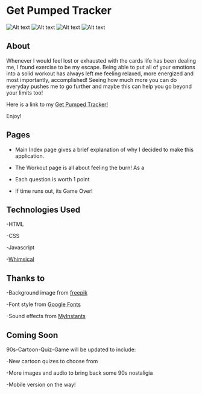 # Get Pumped Tracker

![Alt text](./public/assets/get-pumped-tracker-index.png)
![Alt text](./public/assets/get-pumped-tracker-profile.png)
![Alt text](./public/assets/get-pumped-tracker-quote.png)
![Alt text](./public/assets/get-pumped-tracker-workout.png)

## About

Whenever I would feel lost or exhausted with the cards life has been dealing me, I found exercise to be my escape. Being able to put all of your emotions into a solid workout has always left me feeling relaxed, more energized and most importantly, accomplished! Seeing how much more you can do everyday pushes me to go further and maybe this can help you go beyond your limits too! 

Here is a link to my [Get Pumped Tracker!](https://get-pumped-tracker.fly.dev)

Enjoy!

## Pages

- Main Index page gives a brief explanation of why I decided to make this application.

- The Workout page is all about feeling the burn! As a 
  
- Each question is worth 1 point
  
- If time runs out, its Game Over!

## Technologies Used 

-HTML

-CSS

-Javascript

-[Whimsical](https://whimsical.com/getting-started-boards-QqL4VfuNCsszsBUCWumEn1)

## Thanks to

-Background image from [freepik](https://www.freepik.com/free-photos-vectors/cartoon-background)

-Font style from [Google Fonts](https://fonts.google.com/specimen/Press+Start+2P)

-Sound effects from [MyInstants](https://www.myinstants.com/en/index/us/)

## Coming Soon

90s-Cartoon-Quiz-Game will be updated to include:

-New cartoon quizes to choose from

-More images and audio to bring back some 90s nostaligia

-Mobile version on the way!